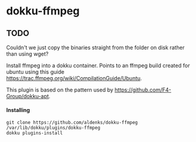 # dokku-ffmpeg

## TODO
Couldn't we just copy the binaries straight from the folder on disk rather than using wget?

Install ffmpeg into a dokku container.
Points to an ffmpeg build created for ubuntu using this guide https://trac.ffmpeg.org/wiki/CompilationGuide/Ubuntu.

This plugin is based on the pattern used by https://github.com/F4-Group/dokku-apt.

#### Installing
```
git clone https://github.com/aldenks/dokku-ffmpeg /var/lib/dokku/plugins/dokku-ffmpeg
dokku plugins-install
```

